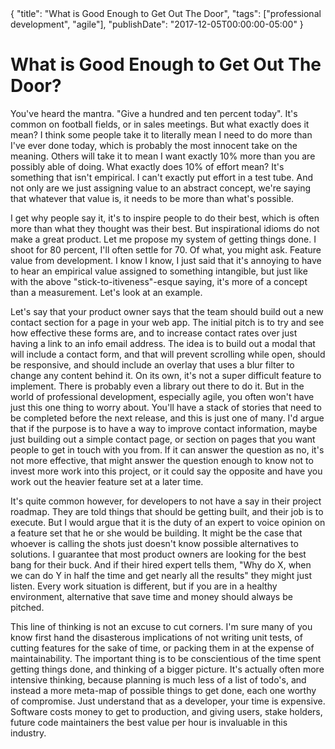 <meta>
{
    "title": "What is Good Enough to Get Out The Door",
    "tags": ["professional development", "agile"],
    "publishDate": "2017-12-05T00:00:00-05:00"
}
</meta>

# What is Good Enough to Get Out The Door?

You've heard the mantra. "Give a hundred and ten percent today". It's common on football fields, or in sales meetings. But what exactly does it mean? I think some people take it to literally mean I need to do more than I've ever done today, which is probably the most innocent take on the meaning. Others will take it to mean I want exactly 10% more than you are possibly able of doing. What exactly does 10% of effort mean? It's something that isn't empirical. I can't exactly put effort in a test tube. And not only are we just assigning value to an abstract concept, we're saying that whatever that value is, it needs to be more than what's possible.

I get why people say it, it's to inspire people to do their best, which is often more than what they thought was their best. But inspirational idioms do not make a great product. Let me propose my system of getting things done. I shoot for 80 percent, I'll often settle for 70. Of what, you might ask. Feature value from development. I know I know, I just said that it's annoying to have to hear an empirical value assigned to something intangible, but just like with the above "stick-to-itiveness"-esque saying, it's more of a concept than a measurement. Let's look at an example.

Let's say that your product owner says that the team should build out a new contact section for a page in your web app. The initial pitch is to try and see how effective these forms are, and to increase contact rates over just having a link to an info email address. The idea is to build out a modal that will include a contact form, and that will prevent scrolling while open, should be responsive, and should include an overlay that uses a blur filter to change any content behind it. On its own, it's not a super difficult feature to implement. There is probably even a library out there to do it. But in the world of professional development, especially agile, you often won't have just this one thing to worry about. You'll have a stack of stories that need to be completed before the next release, and this is just one of many. I'd argue that if the purpose is to have a way to improve contact information, maybe just building out a simple contact page, or section on pages that you want people to get in touch with you from. If it can answer the question as no, it's not more effective, that might answer the question enough to know not to invest more work into this project, or it could say the opposite and have you work out the heavier feature set at a later time.

It's quite common however, for developers to not have a say in their project roadmap. They are told things that should be getting built, and their job is to execute. But I would argue that it is the duty of an expert to voice opinion on a feature set that he or she would be building. It might be the case that whoever is calling the shots just doesn't know possible alternatives to solutions. I guarantee that most product owners are looking for the best bang for their buck. And if their hired expert tells them, "Why do X, when we can do Y in half the time and get nearly all the results" they might just listen. Every work situation is different, but if you are in a healthy environment, alternative that save time and money should always be pitched.

This line of thinking is not an excuse to cut corners. I'm sure many of you know first hand the disasterous implications of not writing unit tests, of cutting features for the sake of time, or packing them in at the expense of maintainability. The important thing is to be conscientious of the time spent getting things done, and thinking of a bigger picture. It's actually often more intensive thinking, because planning is much less of a list of todo's, and instead a more meta-map of possible things to get done, each one worthy of compromise. Just understand that as a developer, your time is expensive. Software costs money to get to production, and giving users, stake holders, future code maintainers the best value per hour is invaluable in this industry.
